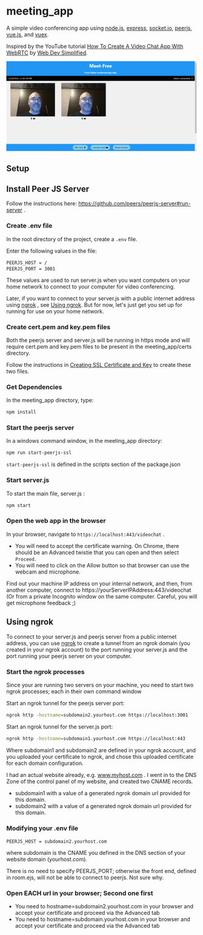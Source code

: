 # meeting_app

A simple video conferencing app using [node.js](https://nodejs.org/en/), [express](https://expressjs.com/), [socket.io](https://socket.io/), [peerjs](https://peerjs.com/), [vue.js](https://vuejs.org/), and [vuex](https://vuex.vuejs.org/).

Inspired by the YouTube tutorial [How To Create A Video Chat App With WebRTC](https://www.youtube.com/watch?v=DvlyzDZDEq4&t=1466s) by [Web Dev Simplified](https://www.youtube.com/channel/UCFbNIlppjAuEX4znoulh0Cw).

![](pic1.png)

## Setup

## Install Peer JS Server

Follow the instructions here: https://github.com/peers/peerjs-server#run-server .

### Create .env file

In the root directory of the project, create a `.env` file.

Enter the following values in the file:

```
PEERJS_HOST = /
PEERJS_PORT = 3001
```

These values are used to run server.js when you want computers on your home network to connect to your computer for video conferencing.

Later, if you want to connect to your server.js with a public internet address using [ngrok](https://ngrok.com/) , see [Using ngrok](#using-ngrok). But for now, let's just get you set up for running for use on your home network.

### Create cert.pem and key.pem files

Both the peerjs server and server.js will be running in https mode and will require cert.pem and key.pem files to be present in the meeting_app/certs directory.

Follow the instructions in [Creating SSL Certificate and Key](./certs/readme.md) to create these two files.

### Get Dependencies

In the meeting_app directory, type:

```sh
npm install
```

### Start the peerjs server

In a windows command window, in the meeting_app directory:

```sh
npm run start-peerjs-ssl
```

`start-peerjs-ssl` is defined in the scripts section of the package.json

### Start server.js

To start the main file, server.js :

```sh
npm start
```

### Open the web app in the browser

In your browser, navigate to `https://localhost:443/videochat` .

- You will need to accept the certificate warning. On Chrome, there should be an Advanced twistie that you can open and then select `Proceed`.
- You will need to click on the Allow button so that browser can use the webcam and microphone.

Find out your machine IP address on your internal network, and then, from another computer, connect to https://yourServerIPAddress:443/videochat (Or from a private Incognito window on the same computer. Careful, you will get microphone feedback ;)

## Using ngrok

To connect to your server.js and peerjs server from a public internet address, you can use [ngrok](https://ngrok.com/) to create a tunnel from an ngrok domain (you created in your ngrok account) to the port running your server.js and the port running your peerjs server on your computer.

### Start the ngrok processes

Since your are running two servers on your machine, you need to start two ngrok processes; each in their own command window

Start an ngrok tunnel for the peerjs server port:

```sh
ngrok http -hostname=subdomain2.yourhost.com https://localhost:3001
```

Start an ngrok tunnel for the server.js port:

```sh
ngrok http -hostname=subdomain1.yourhost.com https://localhost:443
```

Where subdomain1 and subdomain2 are defined in your ngrok account, and you uploaded your certificate to ngrok, and chose this uploaded certificate for each domain configuration.

I had an actual website already, e.g. www.myhost.com . I went in to the DNS Zone of the control panel of my website, and created two CNAME records.

- subdomain1 with a value of a generated ngrok domain url provided for this domain.
- subdomain2 with a value of a generated ngrok domain url provided for this domain.

### Modifying your .env file

```
PEERJS_HOST = subdomain2.yourhost.com
```

where subdomain is the CNAME you defined in the DNS section of your website domain (yourhost.com).

There is no need to specify PEERJS_PORT; otherwise the front end, defined in room.ejs, will not be able to connect to peerjs. Not sure why.

### Open EACH url in your browser; Second one first

- You need to hostname=subdomain2.yourhost.com in your browser and accept your certificate and proceed via the Advanced tab
- You need to hostname=subdomain.yourhost.com in your browser and accept your certificate and proceed via the Advanced tab
